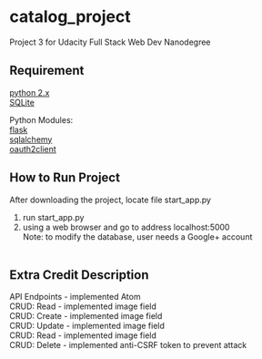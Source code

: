 # catalog_project
Project 3 for Udacity Full Stack Web Dev Nanodegree

Requirement
-----------------------------------------------------------------------------
<a href='https://www.python.org/'>python 2.x</a></br>
<a href='https://www.sqlite.org/'>SQLite</a></br>

Python Modules:</br>
<a href='http://flask.pocoo.org/'>flask</a></br>
<a href='http://www.sqlalchemy.org/'>sqlalchemy</a></br>
<a href='https://github.com/google/oauth2client'>oauth2client</a></br>

How to Run Project
-----------------------------------------------------------------------------
After downloading the project, locate file start_app.py</br>
1) run start_app.py</br>
2) using a web browser and go to address localhost:5000</br>
Note: to modify the database, user needs a Google+ account</br></br>

Extra Credit Description
-----------------------------------------------------------------------------
API Endpoints - implemented Atom</br>
CRUD: Read - implemented image field</br>
CRUD: Create - implemented image field</br>
CRUD: Update - implemented image field</br>
CRUD: Read - implemented image field</br>
CRUD: Delete - implemented anti-CSRF token to prevent attack</br>
